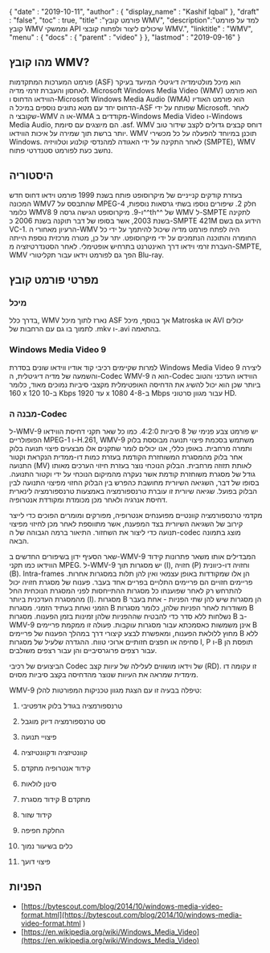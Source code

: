 {
  "date" : "2019-10-11",
  "author" : {
    "display_name" : "Kashif Iqbal"
},
  "draft" : "false",
  "toc" : true,
  "title" :"פורמט קובץ WMV",
  "description":"למד על פורמט קובץ WMV וממשקי API שיכולים ליצור ולפתוח קובצי WMV.",
  "linktitle" : "WMV",
  "menu" : {
    "docs" : {
      "parent" : "video"
}
},
  "lastmod" : "2019-09-16"
}

## מהו קובץ WMV?

פורמט המערכות המתקדמות (ASF) הוא מיכל מולטימדיה דיגיטלי המיועד בעיקר לאחסון והעברת זרמי מדיה. Microsoft Windows Media Video (WMV) הוא פורמט הווידאו הדחוס ו-Microsoft Windows Media Audio (WMA) הוא פורמט האודיו הדחוס יחד עם מטא נתונים נוספים במיכל ה-ASF שפותח על ידי Microsoft. לאחר שקובצי ה-WMV או ה-WMA מקודדים ב-Windows Media Video ו-Windows Media Audio, הם מיוצגים עם סיומת .asf. WMV דוחס קבצים גדולים לקצב שידור טוב יותר ברשת תוך שמירה על איכות הווידאו. WMV תוכנן במיוחד להפעלה על כל מכשירי Windows. לאחר התקינה על ידי האגודה למהנדסי קולנוע וטלוויזיה (SMPTE), WMV נחשב כעת לפורמט סטנדרטי פתוח.

## היסטוריה ##

בעזרת קודקים קנייניים של מיקרוסופט פותח בשנת 1999 פורמט וידאו דחוס חדש המכונה WMV7 שהתבסס על MPEG-4 חלק 2. שיפורים נוספו בשתי גרסאות נוספות, כלומר WMV8 ו-9. מיקרוסופט הגישה גרסה 9^^th^^ של WMV ל-SMPTE לתקינה בשנת 2003, אשר בסופו של דבר תוקנה בשנת 2006 כ-SMPTE 421M הידוע גם בשם VC-1. הרעיון מאחורי ה-WMV היה לפתח פורמט מדיה שיכול להיתמך על ידי כל החומרה והתוכנה הנתמכים על ידי מיקרוסופט. יתר על כן, מטרה מרכזית נוספת הייתה העברת זרמי וידאו דרך האינטרנט בתרחיש אופטימלי. לאחר הסטנדרטיזציה מ-SMPTE, WMV הפך גם לפורמט וידאו עבור תקליטורי Blu-ray.

## מפרטי פורמט קובץ

### מיכל

בדרך כלל, WMV נארז לתוך מיכל ASF אך בנוסף, מיכל Matroska או AVI יכולים לתמוך בו גם עם הרחבות של .mkv ו-.avi בהתאמה.

### Windows Media Video 9

למרות שקיימים רכיבי קוד אודיו ווידאו שונים בסדרת Windows Media Video 9 ליצירה והשמעה של מדיה דיגיטלית, ה-Codec WMV-9 הוא ה-Codec הווידאו העדכני והטוב ביותר שכן הוא יכול להשיג את הדחיסה האופטימלית מקצבי סיביות נמוכים מאוד, כלומר 160 x 120 ב-10 Kbps עד 1920 x 1080 ב-4-8 Mbps עבור מגוון סרטוני HD.

### מבנה ה-Codec

ל-WMV-9 יש פורמט צבע פנימי של 8 סיביות 4:2:0. כמו כל שאר תקני דחיסת הווידאו הפופולריים MPEG-1 ו-H.261, WMV-9 משתמש בסכמת פיצוי תנועה מבוססת בלוק ותמרה מרחבית. באופן כללי, אנו יכולים לומר שתקנים אלו מבצעים פיצוי תנועה בלוק אחר בלוק מהמסגרת המשוחזרת הקודמת בעזרת כמות דו-ממדית הנקראת וקטור התנועה (MV) לאותת תזוזה מרחבית. הבלוק הנוכחי נוצר בעזרת חיזוי הערכים מאותו גודל של מסגרת משוחזרת קודמת אשר נעקרה מהמיקום הנוכחי על ידי וקטור התנועה. בסופו של דבר, השגיאה השיורית מחושבת כהפרש בין הבלוק החזוי מפיצוי התנועה לבין הבלוק בפועל. שגיאה שיורית זו עוברת טרנספורמציה באמצעות טרנספורמציה לינארית דחיסת אנרגיה ולאחר מכן מכומדת ומקודדת אנטרופיה.

מקדמי טרנספורמציה קוונטיים מפוענחים אנטרופיה, מפורקים ומומרים הפוכים כדי לייצר קירוב של השגיאה השיורית בצד המפענח, אשר מתווספת לאחר מכן לחיזוי מפיצוי תנועה כדי ליצור את השחזור. התיאור ברמה הגבוהה של ה-codec מוצג בתמונה הבאה.

שאר הסעיף ידון בשיפורים החדשים ב-WMV-9 המבדילים אותו משאר פתרונות קידוד הווידאו כמו תקני MPEG. ל-WMV-9 יש מסגרות תוך (I), חזויה (P) וחזויה דו-כיוונית (B). Intra-frames הן אלו שמקודדות באופן עצמאי ואין להן תלות במסגרות אחרות. פריימים חזויים הם פריימים התלויים בפריים אחד בעבר. פענוח של מסגרת חזויה יכול להתרחש רק לאחר שפוענחו כל מסגרות ההתייחסות לפני המסגרת הנוכחית החל מהמסגרת העדכנית ביותר (I). מסגרות B הן מסגרות שיש להן שתי הפניות - אחת בעבר הזמני ואחת בעתיד הזמני. מסגרות B משודרות לאחר הפניות שלהן, כלומר מסגרות B נשלחות ללא סדר כדי להבטיח שההפניות שלהן זמינות בזמן הפענוח. מסגרות B ב-WMV-9 אינן משמשות כאסמכתא עבור מסגרות עוקבות. פעולה זו ממקמת פריימים B מחוץ ללולאת הפענוח, ומאפשרת לבצע קיצורי דרך במהלך הפענוח של פריימים B ללא סחיפה או חפצים חזותיים ארוכי טווח. ההגדרה שלעיל של מסגרות I, P ו-B תופסת הן עבור רצפים פרוגרסיביים והן עבור רצפים משולבים.

הביצועים של רכיבי Codec של וידאו מושווים לעלילה של עיוות קצב (RD). זו עקומה דו מימדית שמראה את העיוות שנוצר מהדחיסה בקצב סיביות מסוים.

WMV-9 טיפלה בבעיה זו עם הצגת מגוון טכניקות המפורטות להלן:

1. טרנספורמציה בגודל בלוק אדפטיבי

2. סט טרנספורמציה דיוק מוגבל

3. פיצויי תנועה

4. קוונטיזציה ודקוונטיזציה

5. קידוד אנטרופיה מתקדם

6. סינון לולאות

7. קידוד מסגרת B מתקדם

8. קידוד שזור

9. החלקת חפיפה

10. כלים בשיעור נמוך

11. פיצוי דועך

## הפניות ##

* [https://bytescout.com/blog/2014/10/windows-media-video-format.html](https://bytescout.com/blog/2014/10/windows-media-video-format.html )
* [https://en.wikipedia.org/wiki/Windows_Media_Video](https://en.wikipedia.org/wiki/Windows_Media_Video)


